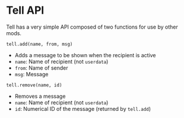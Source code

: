 Tell API
========
Tell has a very simple API composed of two functions for use by other mods.

`tell.add(name, from, msg)`

* Adds a message to be shown when the recipient is active
* `name`: Name of recipient (not `userdata`)
* `from`: Name of sender
* `msg`: Message

`tell.remove(name, id)`

* Removes a message
* `name`: Name of recipient (not `userdata`)
* `id`: Numerical ID of the message (returned by `tell.add`)